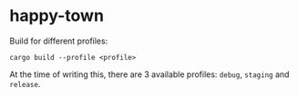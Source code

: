 # happy-town

Build for different profiles:

```
cargo build --profile <profile>
```

At the time of writing this, there are 3 available profiles: `debug`, `staging` and `release`.
